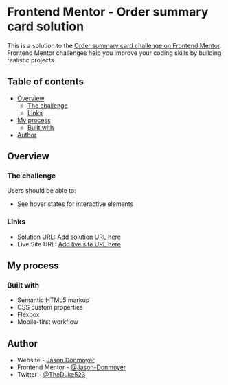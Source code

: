 # Frontend Mentor - Order summary card solution

This is a solution to the [Order summary card challenge on Frontend Mentor](https://www.frontendmentor.io/challenges/order-summary-component-QlPmajDUj). Frontend Mentor challenges help you improve your coding skills by building realistic projects.

## Table of contents

- [Overview](#overview)
  - [The challenge](#the-challenge)
  - [Links](#links)
- [My process](#my-process)
  - [Built with](#built-with)
- [Author](#author)

## Overview

### The challenge

Users should be able to:

- See hover states for interactive elements

### Links

- Solution URL: [Add solution URL here](https://github.com/Jason-Donmoyer/Order-Summary-Component)
- Live Site URL: [Add live site URL here](https://jason-donmoyer.github.io/Order-Summary-Component/)

## My process

### Built with

- Semantic HTML5 markup
- CSS custom properties
- Flexbox
- Mobile-first workflow

## Author

- Website - [Jason Donmoyer](https://jason-donmoyer.github.io/J_Donmoyer_FL_Portfolio/)
- Frontend Mentor - [@Jason-Donmoyer](https://www.frontendmentor.io/profile/Jason-Donmoyer)
- Twitter - [@TheDuke523](https://twitter.com/TheDuke523)
